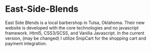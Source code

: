 # East-Side-Blends
East Side Blends is a local barbershop in Tulsa, Oklahoma. Their new website is developed with the core technologies and no javascript framework. Html5, CSS3/SCSS,
and Vanilla Javascript. In the current version, (may be changed) I utilize SnipCart for the shopping cart and payment integration. 
